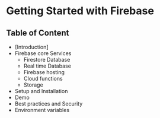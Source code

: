 # Getting Started with Firebase

## Table of Content
- [Introduction]
- Firebase core Services
  - Firestore Database
  - Real time Database
  - Firebase hosting
  - Cloud functions
  - Storage
- Setup and Installation
- Demo
- Best practices and Security
- Environment variables
